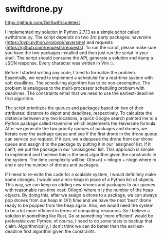 # swiftdrone.py

https://github.com/GetSwift/codetest

I implemented my solution in Python 2.7.13 as a simple script called swiftdrone.py. The script depends on two 3rd party packages: haversine (https://pypi.python.org/pypi/haversine) and requests (https://github.com/requests/requests). To run the script, please make sure you have the two packages installed and then just run the script in your shell. The script should consume the API, generate a solution and dump a JSON response. Every character was written in Vim :).

Before I started writing any code, I tried to formalize the problem. Essentially, we need to implement a scheduler for a real-time system with soft deadlines. The scheduling algorithm has to be non-preemptive. The problem is analogues to the multi-processor scheduling problem with deadlines. The constraints entail that we need to use the earliest-deadline first algorithm.

The script prioritizes the queues and packages based on two of their attributes: distance to depot and deadlines, respectively. To calculate the distance between any two locations, a quick Google search pointed me to a Python package called Haversine which implements the Haversine formula. After we generate the two priority queues of packages and drones, we iterate over the package queue and see if the first drone in the drone queue can service our request. If it can, we a dequeue the drone from our drone queue and assign it to the package by putting it in our 'assigned' list. If it can't, we put the package in our 'unassigned' list. This approach is simple to implement and I believe this is the best algorithm given the constraints in the system. The time complexity will be: O(m+n) = mlogm + nlogn where m and n are the number of drones and packages.

If I need to re-write this code for a scalable system, I would definitely make some changes. I would use a min-heap in place of a Python list of objects. This way, we can keep on adding new drones and packages to our queues with reasonable run-time cost: O(logn) where n is the number of the heap objects. By doing this, after we assign a drone to a package, we can always pop drones from our heap in O(1) time and we have the next 'best' drone ready to be popped from the heap again. Also, we would need the system to be a lot more efficient in terms of computing resources. So I believe a solution in something like Rust, Go or something 'more efficient' would be preferable over Python; of course, I need to do some tests to backup that claim. Algorithmically, I don't think we can do better than the earliest-deadline first algorithm given the constraints.
